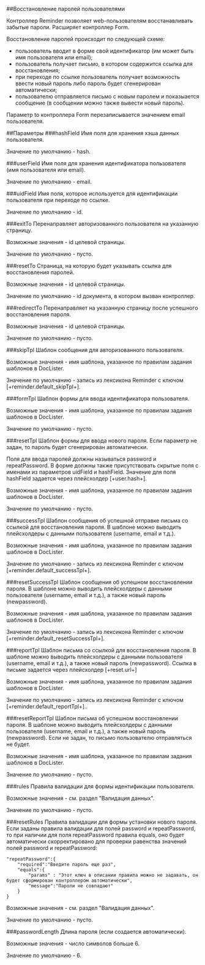 ##Восстановление паролей пользователями

Контроллер Reminder позволяет web-пользователям восстанавливать забытые пароли. Расширяет контроллер Form.

Восстановление паролей происходит по следующей схеме:

- пользователь вводит в форме свой идентификатор (им может быть имя пользователя или email);
- пользователь получает письмо, в котором содержится ссылка для восстановления;
- при переходе по ссылке пользователь получает возможность ввести новый пароль либо пароль будет сгенерирован автоматически;
- пользователю отправляется письмо с новым паролем и показыается сообщение (в сообщении можно также вывести новый пароль).

Параметр to контроллера Form перезаписывается значением email пользователя.

##Параметры
###hashField
Имя поля для хранения хэша данных пользователя.

Значение по умолчанию - hash.

###userField
Имя поля для хранения идентификатора пользователя (имя пользователя или email).

Значение по умолчанию - email.

###uidField
Имя поля, которое используется для идентификации пользователя при переходе по ссылке.

Значение по умолчанию - id.

###exitTo
Перенаправляет авторизованного пользователя на указанную страницу.

Возможные значения - id целевой страницы.

Значение по умолчанию - пусто.

###resetTo
Страница, на которую будет указывать ссылка для восстановления паролей.

Возможные значения - id целевой страницы.

Значение по умолчанию - id документа, в котором вызван контроллер.

###redirectTo
Перенаправляет на указанную страницу после успешного восстановления пароля.

Возможные значения - id целевой страницы.

Значение по умолчанию - пусто.

###skipTpl
Шаблон сообщения для авторизованного пользователя.

Возможные значения - имя шаблона, указанное по правилам задания шаблонов в DocLister.

Значение по умолчанию - запись из лексикона Reminder с ключом [+reminder.default_skipTpl+].

###formTpl
Шаблон формы для ввода идентификатора пользователя.

Возможные значения - имя шаблона, указанное по правилам задания шаблонов в DocLister.

Значение по умолчанию - пусто.

###resetTpl
Шаблон формы для ввода нового пароля. Если параметр не задан, то пароль будет сгенерирован автоматически.

Поля для ввода паролей должны называться password и repeatPassword. В форме должны также присутствовать скрытые поля с именами из параметров uidField и hashField. Значение для поля hashField задается через плейсхолдер [+user.hash+].

Возможные значения - имя шаблона, указанное по правилам задания шаблонов в DocLister.

Значение по умолчанию - пусто.

###successTpl
Шаблон сообщения об успешной отправке письма со ссылкой для восстановления пароля. В шаблоне можно выводить плейсхолдеры с данными пользователя (username, email и т.д.).

Возможные значения - имя шаблона, указанное по правилам задания шаблонов в DocLister.

Значение по умолчанию - запись из лексикона Reminder с ключом [+reminder.default_successTpl+].

###resetSuccessTpl
Шаблон сообщения об успешном восстановлении пароля. В шаблоне можно выводить плейсхолдеры с данными пользователя (username, email и т.д.), а также новый пароль (newpassword).

Возможные значения - имя шаблона, указанное по правилам задания шаблонов в DocLister.

Значение по умолчанию - запись из лексикона Reminder с ключом [+reminder.default_resetSuccessTpl+].

###reportTpl
Шаблон письма со ссылкой для восстановления пароля. В шаблоне можно выводить плейсхолдеры с данными пользователя (username, email и т.д.), а также новый пароль (newpassword). Ссылка в письме задается через плейсхолдер [+reset.url+]

Возможные значения - имя шаблона, указанное по правилам задания шаблонов в DocLister.

Значение по умолчанию - запись из лексикона Reminder с ключом [+reminder.default_reportTpl+]..

###resetReportTpl
Шаблон письма об успешном восстановлении пароля. В шаблоне можно выводить плейсхолдеры с данными пользователя (username, email и т.д.), а также новый пароль (newpassword). Если не задан, то письмо пользователю отправляться не будет.

Возможные значения - имя шаблона, указанное по правилам задания шаблонов в DocLister.

Значение по умолчанию - пусто.

###rules
Правила валидации для формы идентификации пользователя.

Возможные значения - см. раздел "Валидация данных".

Значение по умолчанию - пусто.

###resetRules
Правила валидации для формы установки нового пароля. Если заданы правила валидации для полей password и repeatPassword, то при наличии для поля repeatPassword правила equals, оно будет автоматически скорректировано для проверки равенства значений полей password и repeatPassword:
```
"repeatPassword":{
    "required":"Введите пароль еще раз",
    "equals":{
        "params" : "Этот ключ в описании правила можно не задавать, он будет сформирован контроллером автоматически",
        "message":"Пароли не совпадают"
    }
}
```
Возможные значения - см. раздел "Валидация данных".

Значение по умолчанию - пусто.

###passwordLength
Длина пароля (если создается автоматически).

Возможные значения - число символов больше 6.

Значение по умолчанию - 6.

